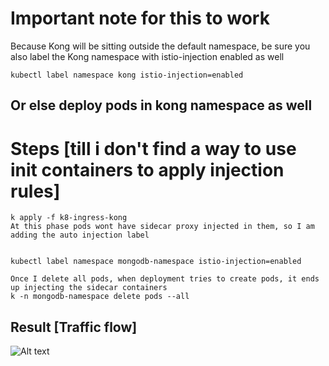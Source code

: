 # Important note for this to work
Because Kong will be sitting outside the default namespace, be sure you also label the Kong namespace with istio-injection enabled as well

```kubectl label namespace kong istio-injection=enabled```

## Or else deploy pods in kong namespace as well


# Steps [till i don't find a way to use init containers to apply injection rules]
```
k apply -f k8-ingress-kong
At this phase pods wont have sidecar proxy injected in them, so I am adding the auto injection label


kubectl label namespace mongodb-namespace istio-injection=enabled

Once I delete all pods, when deployment tries to create pods, it ends up injecting the sidecar containers
k -n mongodb-namespace delete pods --all 
```


## Result [Traffic flow]
![Alt text](resources/traffic-flow.png?raw=true "Title")